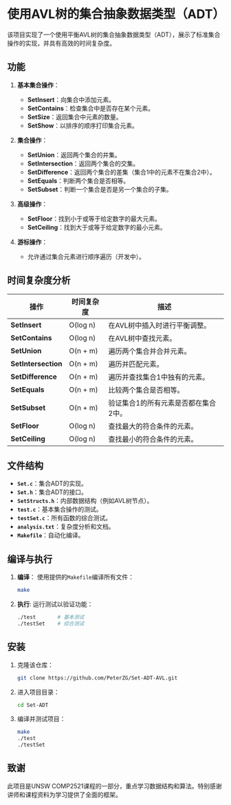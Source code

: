 # 使用AVL树的集合抽象数据类型（ADT）

该项目实现了一个使用平衡AVL树的集合抽象数据类型（ADT），展示了标准集合操作的实现，并具有高效的时间复杂度。

## 功能

1. **基本集合操作**：
   - **SetInsert**：向集合中添加元素。
   - **SetContains**：检查集合中是否存在某个元素。
   - **SetSize**：返回集合中元素的数量。
   - **SetShow**：以排序的顺序打印集合元素。

2. **集合操作**：
   - **SetUnion**：返回两个集合的并集。
   - **SetIntersection**：返回两个集合的交集。
   - **SetDifference**：返回两个集合的差集（集合1中的元素不在集合2中）。
   - **SetEquals**：判断两个集合是否相等。
   - **SetSubset**：判断一个集合是否是另一个集合的子集。

3. **高级操作**：
   - **SetFloor**：找到小于或等于给定数字的最大元素。
   - **SetCeiling**：找到大于或等于给定数字的最小元素。

4. **游标操作**：
   - 允许通过集合元素进行顺序遍历（开发中）。

## 时间复杂度分析

| 操作                | 时间复杂度   | 描述                                     |
|---------------------|--------------|-----------------------------------------|
| **SetInsert**       | O(log n)     | 在AVL树中插入时进行平衡调整。            |
| **SetContains**     | O(log n)     | 在AVL树中查找元素。                      |
| **SetUnion**        | O(n + m)     | 遍历两个集合并合并元素。                 |
| **SetIntersection** | O(n + m)     | 遍历并匹配元素。                         |
| **SetDifference**   | O(n + m)     | 遍历并查找集合1中独有的元素。            |
| **SetEquals**       | O(n + m)     | 比较两个集合是否相等。                   |
| **SetSubset**       | O(n + m)     | 验证集合1的所有元素是否都在集合2中。     |
| **SetFloor**        | O(log n)     | 查找最大的符合条件的元素。               |
| **SetCeiling**      | O(log n)     | 查找最小的符合条件的元素。               |

## 文件结构

- **`Set.c`**：集合ADT的实现。
- **`Set.h`**：集合ADT的接口。
- **`SetStructs.h`**：内部数据结构（例如AVL树节点）。
- **`test.c`**：基本集合操作的测试。
- **`testSet.c`**：所有函数的综合测试。
- **`analysis.txt`**：复杂度分析和文档。
- **`Makefile`**：自动化编译。

## 编译与执行

1. **编译**：
   使用提供的`Makefile`编译所有文件：
   ```bash
   make
   ```

2. **执行**:
   运行测试以验证功能：
   ```bash
   ./test       # 基本测试
   ./testSet    # 综合测试
   ```

## 安装

1. 克隆该仓库：
   ```bash
   git clone https://github.com/PeterZG/Set-ADT-AVL.git
   ```

2. 进入项目目录：
   ```bash
   cd Set-ADT
   ```

3. 编译并测试项目：
   ```bash
   make
   ./test
   ./testSet
   ```

## 致谢

此项目是UNSW COMP2521课程的一部分，重点学习数据结构和算法。特别感谢讲师和课程资料为学习提供了全面的框架。
